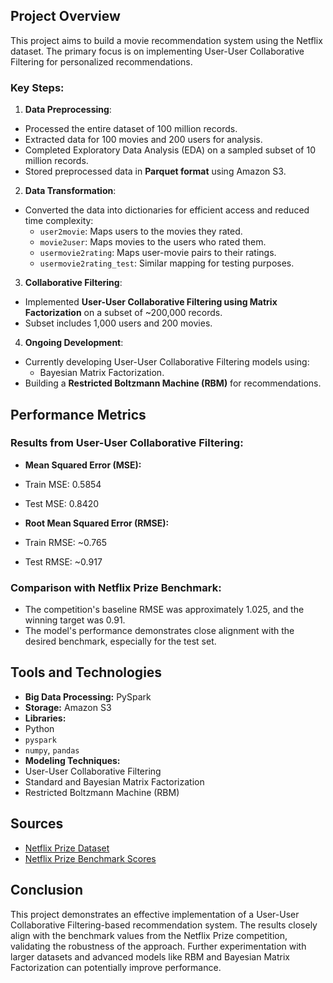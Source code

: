 
## Project Overview
This project aims to build a movie recommendation system using the Netflix dataset. The primary focus is on implementing User-User Collaborative Filtering for personalized recommendations.

### Key Steps:
1. **Data Preprocessing**:
- Processed the entire dataset of 100 million records.
- Extracted data for 100 movies and 200 users for analysis.
- Completed Exploratory Data Analysis (EDA) on a sampled subset of 10 million records.
- Stored preprocessed data in **Parquet format** using Amazon S3.

2. **Data Transformation**:
- Converted the data into dictionaries for efficient access and reduced time complexity:
  - `user2movie`: Maps users to the movies they rated.
  - `movie2user`: Maps movies to the users who rated them.
  - `usermovie2rating`: Maps user-movie pairs to their ratings.
  - `usermovie2rating_test`: Similar mapping for testing purposes.

3. **Collaborative Filtering**:
- Implemented **User-User Collaborative Filtering using Matrix Factorization** on a subset of ~200,000 records.
- Subset includes 1,000 users and 200 movies.

4. **Ongoing Development**:
- Currently developing User-User Collaborative Filtering models using:
  - Bayesian Matrix Factorization.
- Building a **Restricted Boltzmann Machine (RBM)** for recommendations.

## Performance Metrics
### Results from User-User Collaborative Filtering:
- **Mean Squared Error (MSE):**
- Train MSE: 0.5854
- Test MSE: 0.8420

- **Root Mean Squared Error (RMSE):**
- Train RMSE: ~0.765
- Test RMSE: ~0.917

### Comparison with Netflix Prize Benchmark:
- The competition's baseline RMSE was approximately 1.025, and the winning target was 0.91.
- The model's performance demonstrates close alignment with the desired benchmark, especially for the test set.

## Tools and Technologies
- **Big Data Processing:** PySpark
- **Storage:** Amazon S3
- **Libraries:**
- Python
- `pyspark`
- `numpy`, `pandas`
- **Modeling Techniques:**
- User-User Collaborative Filtering
- Standard and Bayesian Matrix Factorization
- Restricted Boltzmann Machine (RBM)

## Sources
- [Netflix Prize Dataset](https://www.kaggle.com/datasets/netflix-inc/netflix-prize-data)
- [Netflix Prize Benchmark Scores](https://en.wikipedia.org/wiki/Netflix_Prize)

## Conclusion
This project demonstrates an effective implementation of a User-User Collaborative Filtering-based recommendation system. The results closely align with the benchmark values from the Netflix Prize competition, validating the robustness of the approach. Further experimentation with larger datasets and advanced models like RBM and Bayesian Matrix Factorization can potentially improve performance.
